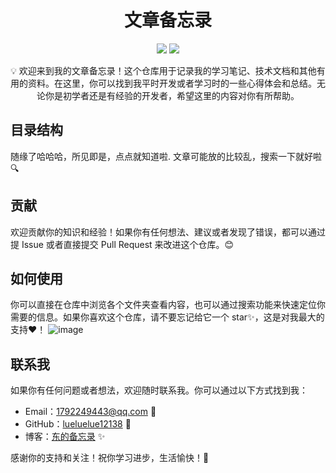 <h1 align="center">文章备忘录</h1>

<p align="center">
  <img src="https://img.shields.io/badge/language-Java-orange">
  <img src="https://img.shields.io/github/stars/lueluelue12138/SimpRead?style=social">
</p>

<p align="center">💡 欢迎来到我的文章备忘录！这个仓库用于记录我的学习笔记、技术文档和其他有用的资料。在这里，你可以找到我平时开发或者学习时的一些心得体会和总结。无论你是初学者还是有经验的开发者，希望这里的内容对你有所帮助。</p>

## 目录结构

随缘了哈哈哈，所见即是，点点就知道啦.
文章可能放的比较乱，搜索一下就好啦 🔍

## 贡献

欢迎贡献你的知识和经验！如果你有任何想法、建议或者发现了错误，都可以通过提 Issue 或者直接提交 Pull Request 来改进这个仓库。😊

## 如何使用

你可以直接在仓库中浏览各个文件夹查看内容，也可以通过搜索功能来快速定位你需要的信息。如果你喜欢这个仓库，请不要忘记给它一个 star✨，这是对我最大的支持❤！
![image](https://github.com/lueluelue12138/SimpRead/assets/110977409/8bf4921e-eb94-410c-b24e-86226baeb8e5)


## 联系我

如果你有任何问题或者想法，欢迎随时联系我。你可以通过以下方式找到我：

- Email：1792249443@qq.com 📧
- GitHub：[lueluelue12138](https://github.com/lueluelue12138) 🚀
- 博客：[东的备忘录](http://dongtech.top) ✨

感谢你的支持和关注！祝你学习进步，生活愉快！🌟
